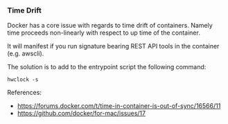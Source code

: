 
### Time Drift

Docker has a core issue with regards to time drift of containers.
Namely time proceeds non-linearly with respect to up time of the
container.

It will manifest if you run signature bearing REST API tools in
the container (e.g. awscli).

The solution is to add to the entrypoint script the following
command:

```text
hwclock -s
```

References:

- https://forums.docker.com/t/time-in-container-is-out-of-sync/16566/11
- https://github.com/docker/for-mac/issues/17